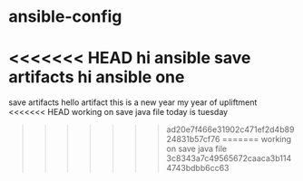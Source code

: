 # ansible-config

<<<<<<< HEAD
hi ansible
save artifacts
hi ansible one
=======
save artifacts
hello artifact
this is a new year
my year of upliftment
<<<<<<< HEAD
working on save java file
today is tuesday
>>>>>>> ad20e7f466e31902c471ef2d4b8924831b57cf76
=======
working on save java file
>>>>>>> 3c8343a7c49565672caaca3b1144743bdbb6cc63
